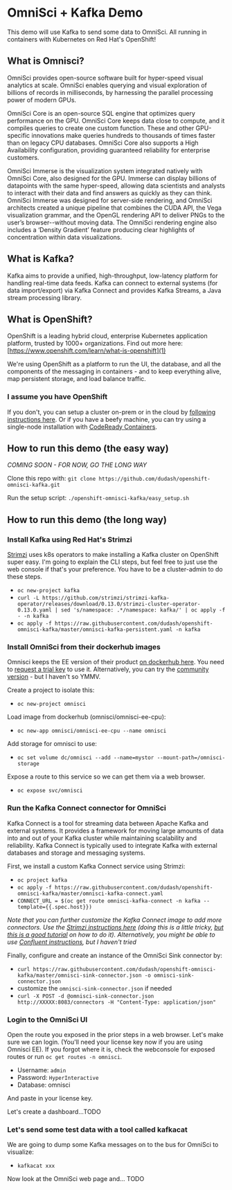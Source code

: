 
# OmniSci + Kafka Demo 
This demo will use Kafka to send some data to OmniSci. All running in containers with Kubernetes on Red Hat's OpenShift!

## What is Omnisci?
OmniSci provides open-source software built for hyper-speed visual analytics at scale. OmniSci enables querying and visual exploration of billions of records in milliseconds, by harnessing the parallel processing power of modern GPUs.

OmniSci Core is an open-source SQL engine that optimizes query performance on the GPU. OmniSci Core keeps data close to compute, and it compiles queries to create one custom function. These and other GPU-specific innovations make queries hundreds to thousands of times faster than on legacy CPU databases. OmniSci Core also supports a High Availability configuration, providing guaranteed reliability for enterprise customers.

OmniSci Immerse is the visualization system integrated natively with OmniSci Core, also designed for the GPU. Immerse can display billions of datapoints with the same hyper-speed, allowing data scientists and analysts to interact with their data and find answers as quickly as they can think. OmniSci Immerse was designed for server-side rendering, and OmniSci architects created a unique pipeline that combines the CUDA API, the Vega visualization grammar, and the OpenGL rendering API to deliver PNGs to the user’s browser--without moving data. The OmniSci rendering engine also includes a ‘Density Gradient’ feature producing clear highlights of concentration within data visualizations.

## What is Kafka?
Kafka aims to provide a unified, high-throughput, low-latency platform for handling real-time data feeds. Kafka can connect to external systems (for data import/export) via Kafka Connect and provides Kafka Streams, a Java stream processing library.

## What is OpenShift?
OpenShift is a leading hybrid cloud, enterprise Kubernetes application platform, trusted by 1000+ organizations. Find out more here:
[https://www.openshift.com/learn/what-is-openshift](1)

We're using OpenShift as a platform to run the UI, the database, and all the components of the messaging in containers - and to keep everything alive, map persistent storage, and load balance traffic.

### I assume you have OpenShift
If you don't, you can setup a cluster on-prem or in the cloud by [following instructions here](2). Or if you have a beefy machine, you can try using a single-node installation with [CodeReady Containers](3).

## How to run this demo (the easy way)
*COMING SOON - FOR NOW, GO THE LONG WAY*

Clone this repo with: `git clone https://github.com/dudash/openshift-omnisci-kafka.git`

Run the setup script: `./openshift-omnisci-kafka/easy_setup.sh`

## How to run this demo (the long way)

### Install Kafka using Red Hat's Strimzi
[Strimzi](4) uses k8s operators to make installing a Kafka cluster on OpenShift super easy. I'm going to explain the CLI steps, but feel free to just use the web console if that's your preference. You have to be a cluster-admin to do these steps.

* `oc new-project kafka`
* `curl -L https://github.com/strimzi/strimzi-kafka-operator/releases/download/0.13.0/strimzi-cluster-operator-0.13.0.yaml | sed 's/namespace: .*/namespace: kafka/' | oc apply -f - -n kafka`
* `oc apply -f https://raw.githubusercontent.com/dudash/openshift-omnisci-kafka/master/omnisci-kafka-persistent.yaml -n kafka`

### Install OmniSci from their dockerhub images
Omnisci keeps the EE version of their product [on dockerhub here](5). You need to [request a trial key](7) to use it. Alternatively, you can try the [community version](6) - but I haven't so YMMV.

Create a project to isolate this:
* `oc new-project omnisci`

Load image from dockerhub (omnisci/omnisci-ee-cpu):
* `oc new-app omnisci/omnisci-ee-cpu --name omnisci`

Add storage for omnisci to use:
* `oc set volume dc/omnisci --add --name=mystor --mount-path=/omnisci-storage`

Expose a route to this service so we can get them via a web browser.
* `oc expose svc/omnisci`

### Run the Kafka Connect connector for OmniSci
Kafka Connect is a tool for streaming data between Apache Kafka and external systems. It provides a framework for moving large amounts of data into and out of your Kafka cluster while maintaining scalability and reliability. Kafka Connect is typically used to integrate Kafka with external databases and storage and messaging systems.

First, we install a custom Kafka Connect service using Strimzi:
* `oc project kafka`
* `oc apply -f https://raw.githubusercontent.com/dudash/openshift-omnisci-kafka/master/omnisci-kafka-connect.yaml`
* `CONNECT_URL = $(oc get route omnisci-kafka-connect -n kafka --template={{.spec.host}})`

*Note that you can further customize the Kafka Connect image to add more connectors. Use the [Strimzi instructions here](10) (doing this is a little tricky, [but this is a good tutorial](8) on how to do it). Alternatively, you might be able to use [Confluent instructions](9), but I haven't tried*

Finally, configure and create an instance of the OmniSci Sink connector by:
* `curl https://raw.githubusercontent.com/dudash/openshift-omnisci-kafka/master/omnisci-sink-connector.json -o omnisci-sink-connector.json`
* customize the `omnisci-sink-connector.json` if needed
* `curl -X POST -d @omnisci-sink-connector.json http://XXXXX:8083/connectors -H "Content-Type: application/json"`

### Login to the OmniSci UI
Open the route you exposed in the prior steps in a web browser. Let's make sure we can login. (You'll need your license key now if you are using Omnisci EE). If you forgot where it is, check the webconsole for exposed routes or run `oc get routes -n omnisci`.

* Username: `admin`
* Password: `HyperInteractive`
* Database: omnisci

And paste in your license key.

Let's create a dashboard...TODO

### Let's send some test data with a tool called kafkacat
We are going to dump some Kafka messages on to the bus for OmniSci to visualize:
* `kafkacat xxx`

Now look at the OmniSci web page and... TODO

[1]: https://www.openshift.com/learn/what-is-openshift
[2]: https://try.openshift.com/
[3]: https://code-ready.github.io/crc/
[4]: https://strimzi.io/
[5]: https://hub.docker.com/r/omnisci/omnisci-ee-cpu
[6]: https://hub.docker.com/r/omnisci/core-os-cpu
[7]: https://www.omnisci.com/platform/downloads/enterprise
[8]: https://medium.com/@sincysebastian/setup-kafka-with-debezium-using-strimzi-in-kubernetes-efd494642585
[9]: https://docs.confluent.io/current/connect/kafka-connect-omnisci/index.html#
[10]: https://strimzi.io/docs/latest/#using-kafka-connect-with-plug-ins-str